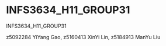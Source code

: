 # INFS3634_H11_GROUP31
INFS3634_H11_GROUP31

z5092284 YiYang Gao,
z5160413 XinYi Lin,
z5184913 ManYu Liu
